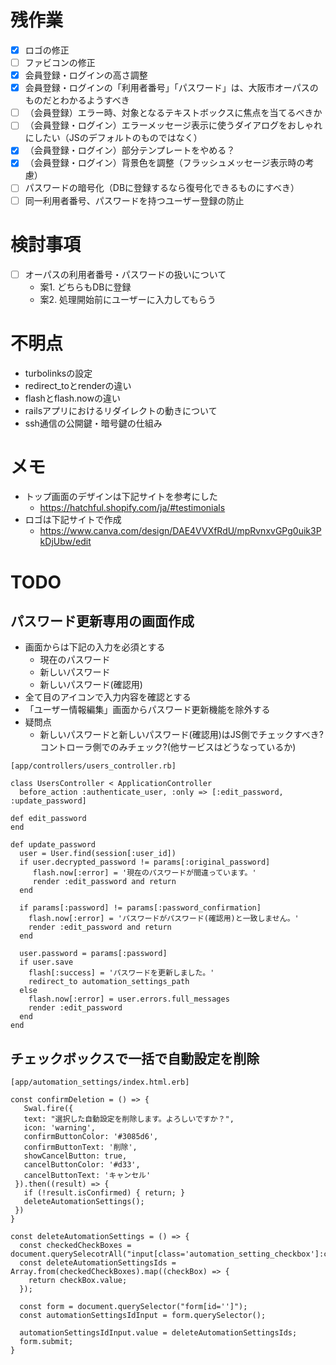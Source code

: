 # 残作業
- [x] ロゴの修正
- [ ] ファビコンの修正  
- [x] 会員登録・ログインの高さ調整
- [x] 会員登録・ログインの「利用者番号」「パスワード」は、大阪市オーパスのものだとわかるようすべき
- [ ] （会員登録）エラー時、対象となるテキストボックスに焦点を当てるべきか
- [ ] （会員登録・ログイン）エラーメッセージ表示に使うダイアログをおしゃれにしたい（JSのデフォルトのものではなく）
- [x] （会員登録・ログイン）部分テンプレートをやめる？
- [x] （会員登録・ログイン）背景色を調整（フラッシュメッセージ表示時の考慮）
- [ ] パスワードの暗号化（DBに登録するなら復号化できるものにすべき）
- [ ] 同一利用者番号、パスワードを持つユーザー登録の防止

# 検討事項
- [ ] オーパスの利用者番号・パスワードの扱いについて
  * 案1. どちらもDBに登録
  * 案2. 処理開始前にユーザーに入力してもらう

# 不明点
* turbolinksの設定
* redirect_toとrenderの違い
* flashとflash.nowの違い
* railsアプリにおけるリダイレクトの動きについて
* ssh通信の公開鍵・暗号鍵の仕組み

# メモ
* トップ画面のデザインは下記サイトを参考にした  
  * https://hatchful.shopify.com/ja/#testimonials
* ロゴは下記サイトで作成  
  * https://www.canva.com/design/DAE4VVXfRdU/mpRvnxvGPg0uik3PkDjUbw/edit

# TODO
## パスワード更新専用の画面作成
* 画面からは下記の入力を必須とする
  * 現在のパスワード
  * 新しいパスワード
  * 新しいパスワード(確認用)
* 全て目のアイコンで入力内容を確認とする
* 「ユーザー情報編集」画面からパスワード更新機能を除外する
* 疑問点
  * 新しいパスワードと新しいパスワード(確認用)はJS側でチェックすべき?コントローラ側でのみチェック?(他サービスはどうなっているか) 
 
 ```
 [app/controllers/users_controller.rb]
 
 class UsersController < ApplicationController
   before_action :authenticate_user, :only => [:edit_password, :update_password]
 
 def edit_password
 end
 
 def update_password
   user = User.find(session[:user_id])
   if user.decrypted_password != params[:original_password]
      flash.now[:error] = '現在のパスワードが間違っています。'
      render :edit_password and return
   end
   
   if params[:password] != params[:password_confirmation]
     flash.now[:error] = 'パスワードがパスワード(確認用)と一致しません。'
     render :edit_password and return
   end
   
   user.password = params[:password]
   if user.save
     flash[:success] = 'パスワードを更新しました。'
     redirect_to automation_settings_path
   else
     flash.now[:error] = user.errors.full_messages
     render :edit_password
   end
 end
 ```
 
 ## チェックボックスで一括で自動設定を削除
 ```
 [app/automation_settings/index.html.erb]
 
 const confirmDeletion = () => {
    Swal.fire({
    text: "選択した自動設定を削除します。よろしいですか？",
    icon: 'warning',
    confirmButtonColor: '#3085d6',
    confirmButtonText: '削除',
    showCancelButton: true,
    cancelButtonColor: '#d33',
    cancelButtonText: 'キャンセル'
  }).then((result) => {
    if (!result.isConfirmed) { return; }
    deleteAutomationSettings();
  })
 }
 
 const deleteAutomationSettings = () => {
   const checkedCheckBoxes = document.querySelecotrAll("input[class='automation_setting_checkbox']:checked");
   const deleteAutomationSettingsIds = Array.from(checkedCheckBoxes).map((checkBox) => {
     return checkBox.value;
   });
   
   const form = document.querySelector("form[id='']");
   const automationSettingsIdInput = form.querySelector();
   
   automationSettingsIdInput.value = deleteAutomationSettingsIds;
   form.submit;
 }
 ```
